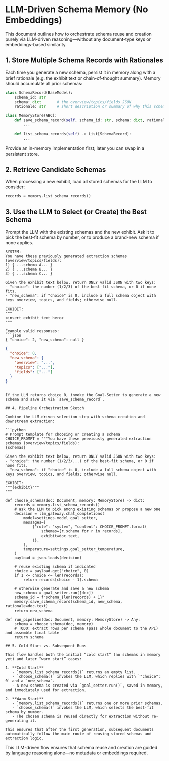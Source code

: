 # LLM-Driven Schema Memory (No Embeddings)

This document outlines how to orchestrate schema reuse and creation purely via LLM-driven reasoning—without any document-type keys or embeddings-based similarity.

## 1. Store Multiple Schema Records with Rationales

Each time you generate a new schema, persist it in memory along with a brief rationale (e.g. the exhibit text or chain-of-thought summary).  Memory should accumulate all prior schemas:

```python
class SchemaRecord(BaseModel):
    schema_id: str
    schema: dict       # the overview/topics/fields JSON
    rationale: str     # short description or summary of why this schema applies

class MemoryStore(ABC):
    def save_schema_record(self, schema_id: str, schema: dict, rationale: str) -> None:
        ...

    def list_schema_records(self) -> List[SchemaRecord]:
        ...
```

Provide an in-memory implementation first; later you can swap in a persistent store.

## 2. Retrieve Candidate Schemas

When processing a new exhibit, load all stored schemas for the LLM to consider:

```python
records = memory.list_schema_records()
```

## 3. Use the LLM to Select (or Create) the Best Schema

Prompt the LLM with the existing schemas and the new exhibit.  Ask it to pick the best-fit schema by number, or to produce a brand-new schema if none applies.

```text
SYSTEM:
You have these previously generated extraction schemas (overview/topics/fields):
1) { ...schema A... }
2) { ...schema B... }
3) { ...schema C... }

Given the exhibit text below, return ONLY valid JSON with two keys:
- "choice": the number (1/2/3) of the best-fit schema, or 0 if none fits.
- "new_schema": if "choice" is 0, include a full schema object with keys overview, topics, and fields; otherwise null.

EXHIBIT:
"""
<insert exhibit text here>
"""

Example valid responses:
```json
{ "choice": 2, "new_schema": null }
```
```json
{
  "choice": 0,
  "new_schema": {
    "overview": "...",
    "topics": ["..."],
    "fields": ["..."]
  }
}
```
```

If the LLM returns choice 0, invoke the Goal-Setter to generate a new schema and save it via `save_schema_record`.

## 4. Pipeline Orchestration Sketch

Combine the LLM-driven selection step with schema creation and downstream extraction:

```python
# Prompt template for choosing or creating a schema
CHOICE_PROMPT = """You have these previously generated extraction schemas (overview/topics/fields):
{schemas}

Given the exhibit text below, return ONLY valid JSON with two keys:
- "choice": the number (1/2/3/...) of the best-fit schema, or 0 if none fits.
- "new_schema": if "choice" is 0, include a full schema object with keys overview, topics, and fields; otherwise null.

EXHIBIT:
"""{exhibit}"""
"""

def choose_schema(doc: Document, memory: MemoryStore) -> dict:
    records = memory.list_schema_records()
    # ask the LLM to pick among existing schemas or propose a new one
    decision = llm_gateway.chat_completions(
        model=settings.model_goal_setter,
        messages=[
            {"role": "system", "content": CHOICE_PROMPT.format(
                schemas=[r.schema for r in records],
                exhibit=doc.text,
            )},
        ],
        temperature=settings.goal_setter_temperature,
    )
    payload = json.loads(decision)

    # reuse existing schema if indicated
    choice = payload.get("choice", 0)
    if 1 <= choice <= len(records):
        return records[choice - 1].schema

    # otherwise generate and save a new schema
    new_schema = goal_setter.run([doc])
    schema_id = f"schema_{len(records) + 1}"
    memory.save_schema_record(schema_id, new_schema, rationale=doc.text)
    return new_schema

def run_pipeline(doc: Document, memory: MemoryStore) -> Any:
    schema = choose_schema(doc, memory)
    # TODO: extract rows per schema (pass whole document to the API) and assemble final table
    return schema

## 5. Cold Start vs. Subsequent Runs

This flow handles both the initial “cold start” (no schemas in memory yet) and later “warm start” cases:

1. **Cold Start**  
   - `memory.list_schema_records()` returns an empty list.  
   - `choose_schema()` invokes the LLM, which replies with `"choice": 0` and a `new_schema`.  
   - A new schema is created via `goal_setter.run()`, saved in memory, and immediately used for extraction.

2. **Warm Start**  
   - `memory.list_schema_records()` returns one or more prior schemas.  
   - `choose_schema()` invokes the LLM, which selects the best-fit schema by number.  
   - The chosen schema is reused directly for extraction without re-generating it.

This ensures that after the first generation, subsequent documents automatically follow the main route of reusing stored schemas and extraction logic.
```

This LLM-driven flow ensures that schema reuse and creation are guided by language reasoning alone—no metadata or embeddings required.